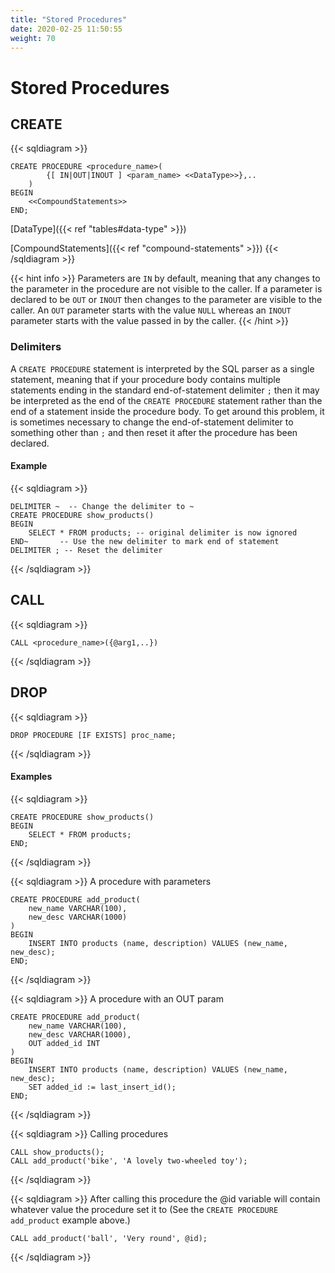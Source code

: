```yaml
---
title: "Stored Procedures"
date: 2020-02-25 11:50:55
weight: 70
---
```


# Stored Procedures

## CREATE

{{< sqldiagram >}}
```mysql
CREATE PROCEDURE <procedure_name>(
        {[ IN|OUT|INOUT ] <param_name> <<DataType>>},.. 
    )
BEGIN
    <<CompoundStatements>>
END;
```
[DataType]({{< ref "tables#data-type" >}})

[CompoundStatements]({{< ref "compound-statements" >}})
{{< /sqldiagram >}}

{{< hint info >}}
Parameters are `IN` by default, meaning that any changes to the parameter in the procedure are not visible to the caller.  If a parameter is declared to be `OUT` or `INOUT` then changes to the parameter are visible to the caller.
An `OUT` parameter starts with the value `NULL` whereas an `INOUT` parameter starts with the value passed in by the caller.
{{< /hint >}}

### Delimiters

A `CREATE PROCEDURE` statement is interpreted by the SQL parser as a single statement, meaning that if your procedure body contains multiple statements ending in the standard end-of-statement delimiter `;` then it may be interpreted as the end of the `CREATE PROCEDURE` statement rather than the end of a statement inside the procedure body.  To get around this problem, it is sometimes necessary to change the end-of-statement delimiter to something other than `;` and then reset it after the procedure has been declared.

#### Example
{{< sqldiagram >}}
```mysql
DELIMITER ~  -- Change the delimiter to ~
CREATE PROCEDURE show_products()
BEGIN
    SELECT * FROM products; -- original delimiter is now ignored
END~       -- Use the new delimiter to mark end of statement
DELIMITER ; -- Reset the delimiter
```
{{< /sqldiagram >}}  


## CALL

{{< sqldiagram >}}
```mysql
CALL <procedure_name>({@arg1,..})
```
{{< /sqldiagram >}}

## DROP

{{< sqldiagram >}}
```mysql
DROP PROCEDURE [IF EXISTS] proc_name;
```
{{< /sqldiagram >}}

#### Examples

{{< sqldiagram >}}
```mysql
CREATE PROCEDURE show_products()
BEGIN
    SELECT * FROM products;
END;
```
{{< /sqldiagram >}}

{{< sqldiagram >}}
A procedure with parameters
```mysql
CREATE PROCEDURE add_product(
    new_name VARCHAR(100), 
    new_desc VARCHAR(1000)
)
BEGIN
    INSERT INTO products (name, description) VALUES (new_name, new_desc);
END;
```
{{< /sqldiagram >}}

{{< sqldiagram >}}
A procedure with an OUT param
```mysql
CREATE PROCEDURE add_product(
    new_name VARCHAR(100), 
    new_desc VARCHAR(1000),
    OUT added_id INT
)
BEGIN
    INSERT INTO products (name, description) VALUES (new_name, new_desc);
    SET added_id := last_insert_id();
END;
```
{{< /sqldiagram >}}

{{< sqldiagram >}}
Calling procedures
```mysql
CALL show_products();
CALL add_product('bike', 'A lovely two-wheeled toy');
```
{{< /sqldiagram >}}

{{< sqldiagram >}}
After calling this procedure the @id variable will contain whatever value the procedure set it to (See the `CREATE PROCEDURE add_product` example above.)
```mysql
CALL add_product('ball', 'Very round', @id);
```
{{< /sqldiagram >}}


